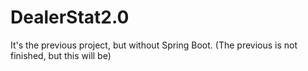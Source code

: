 # DealerStat2.0

It's the previous project, but without Spring Boot. (The previous is not finished, but this will be)
